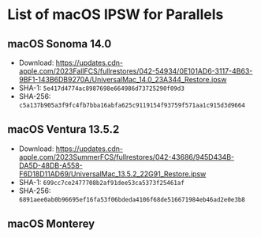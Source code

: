 # List of macOS IPSW for Parallels

## macOS Sonoma 14.0

- Download: https://updates.cdn-apple.com/2023FallFCS/fullrestores/042-54934/0E101AD6-3117-4B63-9BF1-143B6DB9270A/UniversalMac_14.0_23A344_Restore.ipsw
- SHA-1: `5e417d4774ac8987698e664986d73725290f09d3`
- SHA-256: `c5a137b905a3f9fc4fb7bba16abfa625c9119154f93759f571aa1c915d3d9664`

## macOS Ventura 13.5.2

- Download: https://updates.cdn-apple.com/2023SummerFCS/fullrestores/042-43686/945D434B-DA5D-48DB-A558-F6D18D11AD69/UniversalMac_13.5.2_22G91_Restore.ipsw
- SHA-1: `699cc7ce2477708b2af91dee53ca5373f25461af`
- SHA-256: `6891aee0ab0b96695ef16fa53f06bdeda4106f68de516671984eb46ad2e0e3b8`

## macOS Monterey


